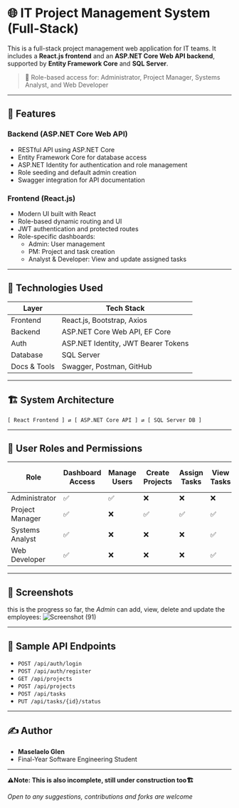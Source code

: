 
# 🌐 IT Project Management System (Full-Stack)

This is a full-stack project management web application for IT teams. It includes a **React.js frontend** and an **ASP.NET Core Web API backend**, supported by **Entity Framework Core** and **SQL Server**.

> 🔐 Role-based access for: Administrator, Project Manager, Systems Analyst, and Web Developer

---

## 🚀 Features

### Backend (ASP.NET Core Web API)
- RESTful API using ASP.NET Core
- Entity Framework Core for database access
- ASP.NET Identity for authentication and role management
- Role seeding and default admin creation
- Swagger integration for API documentation

### Frontend (React.js)
- Modern UI built with React
- Role-based dynamic routing and UI
- JWT authentication and protected routes
- Role-specific dashboards:
  - Admin: User management
  - PM: Project and task creation
  - Analyst & Developer: View and update assigned tasks

---

## 🔧 Technologies Used

| Layer        | Tech Stack                         |
|--------------|-------------------------------------|
| Frontend     | React.js, Bootstrap, Axios          |
| Backend      | ASP.NET Core Web API, EF Core       |
| Auth         | ASP.NET Identity, JWT Bearer Tokens |
| Database     | SQL Server                          |
| Docs & Tools | Swagger, Postman, GitHub            |

---

## 🏗️ System Architecture

```
[ React Frontend ] ⇄ [ ASP.NET Core API ] ⇄ [ SQL Server DB ]
```

---

## 🔐 User Roles and Permissions

| Role              | Dashboard Access | Manage Users | Create Projects | Assign Tasks | View Tasks | Update Task Status |
|-------------------|------------------|---------------|------------------|---------------|-------------|---------------------|
| Administrator     | ✅               | ✅            | ❌               | ❌            | ❌          | ❌                  |
| Project Manager   | ✅               | ❌            | ✅               | ✅            | ✅          | ❌                  |
| Systems Analyst   | ✅               | ❌            | ❌               | ❌            | ✅          | ✅                  |
| Web Developer     | ✅               | ❌            | ❌               | ❌            | ✅          | ✅                  |

---

## 📸 Screenshots

this is the progress so far, the *Admin* can add, view, delete and update the employees:
![Screenshot (91)](https://github.com/user-attachments/assets/93a80322-4cd8-48ac-ad45-d68460075b6d)


---

## 🧪 Sample API Endpoints

- `POST /api/auth/login`
- `POST /api/auth/register`
- `GET /api/projects`
- `POST /api/projects`
- `POST /api/tasks`
- `PUT /api/tasks/{id}/status`

---

## ✍️ Author

- **Maselaelo Glen**
- Final-Year Software Engineering Student 

---
**⚠️Note: This is also incomplete, still under construction too🏗️**

*Open to any suggestions, contributions and forks are welcome*
